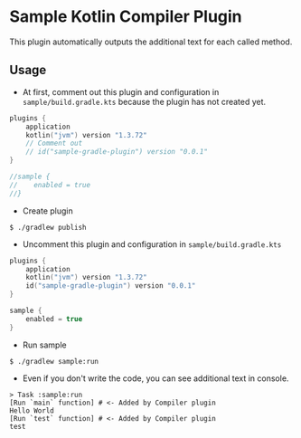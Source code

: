 Sample Kotlin Compiler Plugin
===

This plugin automatically outputs the additional text for each called method.

## Usage

- At first, comment out this plugin and configuration in `sample/build.gradle.kts` because the plugin has not created yet.

```kotlin
plugins {
    application
    kotlin("jvm") version "1.3.72"
    // Comment out
    // id("sample-gradle-plugin") version "0.0.1"
}

//sample {
//    enabled = true
//}
```

- Create plugin

```shell script
$ ./gradlew publish
```

- Uncomment this plugin and configuration in `sample/build.gradle.kts`

```kotlin
plugins {
    application
    kotlin("jvm") version "1.3.72"
    id("sample-gradle-plugin") version "0.0.1"
}

sample {
    enabled = true
}
```

- Run sample

```shell script
$ ./gradlew sample:run
```

- Even if you don't write the code, you can see additional text in console.

```shell script
> Task :sample:run
[Run `main` function] # <- Added by Compiler plugin
Hello World
[Run `test` function] # <- Added by Compiler plugin
test
```
